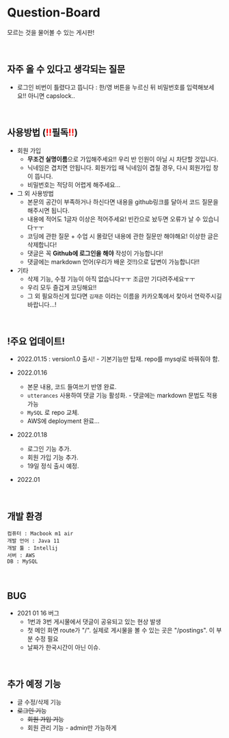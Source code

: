 # Question-Board

모르는 것을 물어볼 수 있는 게시판!

<br>

## 자주 올 수 있다고 생각되는 질문

- 로그인 비번이 틀렸다고 뜹니다 : 한/영 버튼을 누르신 뒤 비밀번호를 입력해보세요!! 아니면 capslock..

<br>

## 사용방법 (<span style="color: red;">!!</span><strong>필독</strong><span style="color: red;">!!</span>)

- 회원 가입
  - **무조건 실명이름**으로 가입해주세요!! 우리 반 인원이 아닐 시 차단할 것입니다.
  - 닉네임은 겹치면 안됩니다. 회원가입 때 닉네임이 겹칠 경우, 다시 회원가입 창이 뜹니다.
  - 비밀번호는 적당히 어렵게 해주세요...
- 그 외 사용방법
  - 본문의 공간이 부족하거나 하신다면 내용을 github링크를 달아서 코드 질문을 해주시면 됩니다.
  - 내용에 적어도 1글자 이상은 적어주세요! 빈칸으로 놨두면 오류가 날 수 있습니다ㅜㅜ
  - 코딩에 관한 질문 + 수업 시 몰랐던 내용에 관한 질문만 해야해요! 이상한 글은 삭제합니다!
  - 댓글은 꼭 **Github에 로그인을 해야** 작성이 가능합니다!
  - 댓글에는 markdown 언어(우리가 배운 것!!)으로 답변이 가능합니다!!
- 기타
  - 삭제 기능, 수정 기능이 아직 없습니다ㅜㅜ 조금만 기다려주세요ㅜㅜ
  - 우리 모두 즐겁게 코딩해요!!
  - 그 외 필요하신게 있다면 `김재준` 이라는 이름을 카카오톡에서 찾아서 연락주시길 바랍니다...!

<br>

## !주요 업데이트!

- 2022.01.15 : version1.0 출시! - 기본기능만 탑재. repo를 mysql로 바꿔줘야 함.
- 2022.01.16 
  - 본문 내용, 코드 들여쓰기 반영 완료.
  - `utterances` 사용하여 댓글 기능 활성화. - 댓글에는 markdown 문법도 적용 가능
  - `MySQL` 로 repo 교체.
  - AWS에 deployment 완료...
- 2022.01.18
  - 로그인 기능 추가.
  - 회원 가입 기능 추가.
  - 19일 정식 출시 예정.

- 2022.01

<br>

## 개발 환경

```console
컴퓨터 : Macbook m1 air
개발 언어 : Java 11
개발 툴 : Intellij
서버 : AWS
DB : MySQL
```

<br>

## BUG

- 2021 01 16 버그
  - 1번과 3번 게시물에서 댓글이 공유되고 있는 현상 발생 
  - 첫 메인 화면 route가 "/". 실제로 게시물을 볼 수 있는 곳은 "/postings". 이 부분 수정 필요
  - 날짜가 한국시간이 아닌 이슈.

<br>

## 추가 예정 기능

- 글 수정/삭제 기능
- ~~로그인 기능~~
  - ~~회원 가입 기능~~
  - 회원 관리 기능 - admin만 가능하게